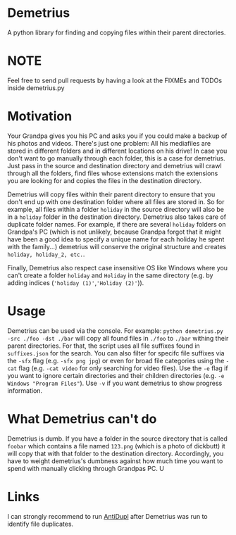 # Demetrius
A python library for finding and copying files within their parent directories.

# NOTE
Feel free to send pull requests by having a look at the FIXMEs and TODOs inside demetrius.py

# Motivation
Your Grandpa gives you his PC and asks you if you could make a backup of his photos and videos. There's just one problem: All his mediafiles are stored in different folders and in different locations on his drive! In case you don't want to go manually through each folder, this is a case for demetrius. Just pass in the source and destination directory and demetrius will crawl through all the folders, find files whose extensions match the extensions you are looking for and copies the files in the destination directory. 

Demetrius will copy files within their parent directory to ensure that you don't end up with one destination folder where all files are stored in. So for example, all files within a folder `holiday` in the source directory will also be in a `holiday` folder  in the destination directory. Demetrius also takes care of duplicate folder names. For example, if there are several `holiday` folders on Grandpa's PC (which is not unlikely, because Grandpa forgot that it might have been a good idea to specify a unique name for each holiday he spent with the family...) demetrius will conserve the original structure and creates `holiday, holiday_2, etc.`. 

Finally, Demetrius also respect case insensitive OS like Windows where you can't create a folder `holiday` and `Holiday` in the same directory (e.g. by adding indices (`'holiday (1)'`,`'Holiday (2)'`)).

# Usage
Demetrius can be used via the console. For example:
```python demetrius.py -src ./foo -dst ./bar``` will copy all found files in `./foo` to `./bar` withing their parent directories. For that, the script uses all file suffixes found in `suffixes.json` for the search. You can also filter for specifc  file suffixes via the `-sfx` flag (e.g. `-sfx png jpg`) or even for broad file categories using the `-cat` flag (e.g. `-cat video` for only searching for video files). Use the `-e` flag if you want to ignore certain directories and their children directories (e.g. `-e Windows "Program Files"`). Use `-v` if you want demetrius to show progress information. 

# What Demetrius can't do
Demetrius is dumb. If you have a folder in the source directory that is called `foobar` which contains a file named `123.png` (which is a photo of dickbutt) it will copy that with that folder to the destination directory. Accordingly, you have to weight demetrius's dumbness against how much time you want to spend with manually clicking through Grandpas PC. U
# Links
I can strongly recommend to run [AntiDupl](https://github.com/ermig1979/AntiDupl) after Demetrius was run to identify file duplicates.